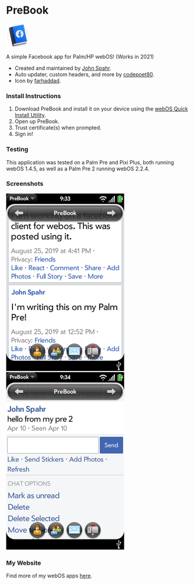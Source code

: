 # PreBook
![PreBook logo by farhaddad](PreBook/images/icon.png)

A simple Facebook app for Palm/HP webOS! (Works in 2021)

- Created and maintained by [John Spahr](https://github.com/JohnSpahr).
- Auto updater, custom headers, and more by [codepoet80](https://github.com/codepoet80).
- Icon by [farhaddad](https://4d-creations.com/).

### Install Instructions
1. Download PreBook and install it on your device using the [webOS Quick Install Utility](https://github.com/JayCanuck/webos-quick-install/releases).
2. Open up PreBook.
3. Trust certificate(s) when prompted.
4. Sign in!

### Testing
This application was tested on a Palm Pre and Pixi Plus, both running webOS 1.4.5, as well as a Palm Pre 2 running webOS 2.2.4.

### Screenshots
![Profile](https://github.com/JohnSpahr/PreBook/blob/master/Screenshots/posts.png?raw=true) ![Menu](https://github.com/JohnSpahr/PreBook/blob/master/Screenshots/messenger.png?raw=true)

### My Website
Find more of my webOS apps [here](https://tectrasystems.org/software.html#webos).
